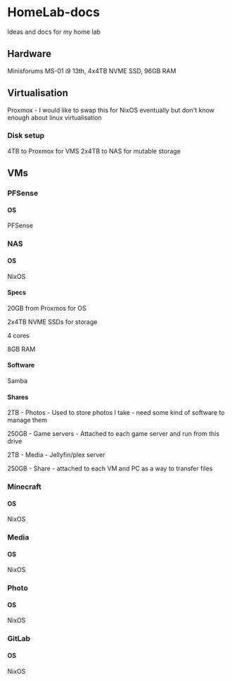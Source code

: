 # HomeLab-docs
Ideas and docs for my home lab

## Hardware
Minisforums MS-01 i9 13th, 4x4TB NVME SSD, 96GB RAM 

## Virtualisation
Proxmox - I would like to swap this for NixOS eventually but don't know enough about linux virtualisation

### Disk setup
4TB to Proxmox for VMS
2x4TB to NAS for mutable storage

## VMs
### PFSense
#### OS
PFSense

### NAS
#### OS
NixOS
#### Specs
20GB from Proxmos for OS

2x4TB NVME SSDs for storage

4 cores

8GB RAM
#### Software
Samba
#### Shares
2TB - Photos - Used to store photos I take - need some kind of software to manage them

250GB - Game servers - Attached to each game server and run from this drive

2TB - Media - Jellyfin/plex server

250GB - Share - attached to each VM and PC as a way to transfer files

### Minecraft
#### OS
NixOS

### Media
#### OS
NixOS

### Photo
#### OS
NixOS

### GitLab
#### OS
NixOS
